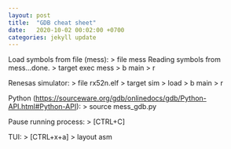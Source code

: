 ```yaml
---
layout: post
title:  "GDB cheat sheet"
date:   2020-10-02 00:02:00 +0700
categories: jekyll update
---
```

Load symbols from file (mess):
    > file mess
    Reading symbols from mess...done.
    > target exec mess
    > b main
    > r
    
    
Renesas simulator:
    > file rx52n.elf
    > target sim
    > load
    > b main
    > r
    
Python (https://sourceware.org/gdb/onlinedocs/gdb/Python-API.html#Python-API):
    > source mess_gdb.py
    
Pause running process:
    > [CTRL+C]
    
TUI:
    > [CTRL+x+a]
    > layout asm    
